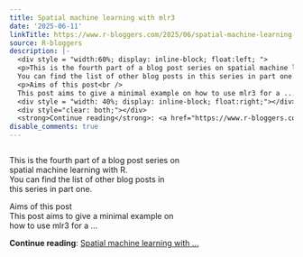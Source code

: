 ```yaml
---
title: Spatial machine learning with mlr3
date: '2025-06-11'
linkTitle: https://www.r-bloggers.com/2025/06/spatial-machine-learning-with-mlr3/
source: R-bloggers
description: |-
  <div style = "width:60%; display: inline-block; float:left; ">
  <p>This is the fourth part of a blog post series on spatial machine learning with R.<br />
  You can find the list of other blog posts in this series in part one.</p>
  <p>Aims of this post<br />
  This post aims to give a minimal example on how to use mlr3 for a ...</p></div>
  <div style = "width: 40%; display: inline-block; float:right;"></div>
  <div style="clear: both;"></div>
  <strong>Continue reading</strong>: <a href="https://www.r-bloggers.com/2025/06/spatial-machine-learning-with-mlr3/">Spatial machine learning with ...
disable_comments: true
---
```

<div style = "width:60%; display: inline-block; float:left; ">
<p>This is the fourth part of a blog post series on spatial machine learning with R.<br />
You can find the list of other blog posts in this series in part one.</p>
<p>Aims of this post<br />
This post aims to give a minimal example on how to use mlr3 for a ...</p></div>
<div style = "width: 40%; display: inline-block; float:right;"></div>
<div style="clear: both;"></div>
<strong>Continue reading</strong>: <a href="https://www.r-bloggers.com/2025/06/spatial-machine-learning-with-mlr3/">Spatial machine learning with ...